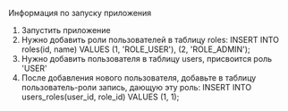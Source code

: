 Информация по запуску приложения
1. Запустить приложение
2. Нужно добавить роли пользователей в таблицу roles:
INSERT INTO roles(id, name)
  VALUES (1, 'ROLE_USER'), (2, 'ROLE_ADMIN'); 
3. Нужно добавить пользователя в таблицу users, присвоится роль 'USER'
4. После добавления нового пользователя, добавьте в таблицу пользователь-роли запись, дающую эту роль:
INSERT INTO users_roles(user_id, role_id)
  VALUES (1, 1);
